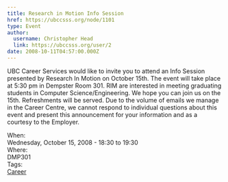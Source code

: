 ```yaml
---
title: Research in Motion Info Session 
href: https://ubccsss.org/node/1101
type: Event
author:
  username: Christopher Head
  link: https://ubccsss.org/user/2
date: 2008-10-11T04:57:00.000Z
---
```


<div class="field field-name-body field-type-text-with-summary field-label-hidden"><div class="field-items"><div class="field-item even"><p>UBC Career Services would like to invite you to attend an Info Session presented by Research In Motion on October 15th. The event will take place at 5:30 pm in Dempster Room 301. RIM are interested in meeting graduating students in Computer Science/Engineering. We hope you can join us on the 15th. Refreshments will be served. Due to the volume of emails we manage in the Career Centre, we cannot respond to individual questions about this event and present this announcement for your information and as a courtesy to the Employer.</p>
</div></div></div><div class="field field-name-field-dates field-type-datetime field-label-above"><div class="field-label">When:&#xA0;</div><div class="field-items"><div class="field-item even"><span class="date-display-single">Wednesday, October 15, 2008 - <span class="date-display-range"><span class="date-display-start">18:30</span> to <span class="date-display-end">19:30</span></span></span></div></div></div><div class="field field-name-field-location field-type-text field-label-above"><div class="field-label">Where:&#xA0;</div><div class="field-items"><div class="field-item even">DMP301</div></div></div>    <footer>
    <div class="field field-name-field-tags field-type-taxonomy-term-reference field-label-above"><div class="field-label">Tags:&#xA0;</div><div class="field-items"><div class="field-item even"><a href="/career">Career</a></div></div></div>      </footer>